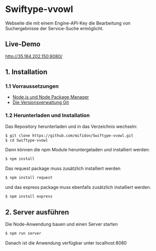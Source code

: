 # Swiftype-vvowl

Webseite die mit einem Engine-API-Key die Bearbeitung von Suchergebnisse der Service-Suche ermöglicht.


## Live-Demo

http://35.184.202.150:8080/

## 1. Installation

### 1.1 Vorraussetzungen

* [Node.js und Node Package Manager](https://www.npmjs.com/get-npm)
* [Die Versionsverwaltung Git](https://git-scm.com/downloads)

### 1.2 Herunterladen und Installation

Das Repository herunterladen und in das Verzeichnis wechseln:

```sh
$ git clone https://github.com/mifidon/Swiftype-vvowl.git
$ cd Swiftype-vvowl
```

Dann können die npm Module heruntergeladen und installiert werden:

```sh
$ npm install
```
Das request package muss zusätzlich installiert werden
```sh
$ npm install request
```
und das express package muss ebenfalls zusätzlich installiert werden.
```sh
$ npm install express
```

## 2. Server ausführen

Die Node-Anwendung bauen und einen Server starten

```sh
$ npm run server
```

Danach ist die Anwendung verfügbar unter localhost:8080






